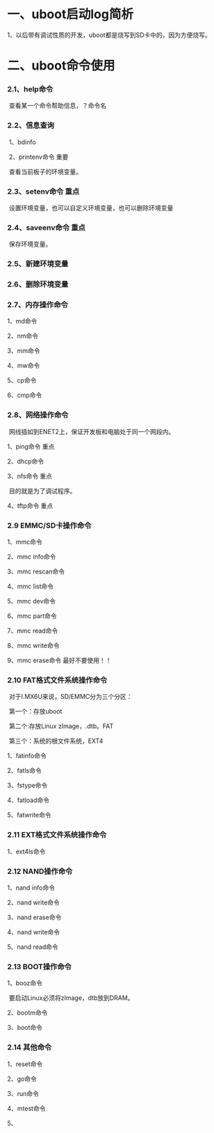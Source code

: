 # 一、uboot启动log简析

​    1、以后带有调试性质的开发，uboot都是烧写到SD卡中的，因为方便烧写。

 

 

# 二、uboot命令使用 

### 2.1、help命令

​    查看某一个命令帮助信息，？命令名

 

### 2.2、信息查询

​    1、bdinfo

 

​    2、printenv命令 重要

​    查看当前板子的环境变量。

 

### 2.3、setenv命令 重点

​    设置环境变量，也可以自定义环境变量，也可以删除环境变量

 

### 2.4、saveenv命令 重点

​    保存环境变量。

 

### 2.5、新建环境变量 

 

 

### 2.6、删除环境变量

 

 

 

### 2.7、内存操作命令

1、md命令

 

 

 

2、nm命令

 

 

3、mm命令

 

 

4、mw命令

 

 

5、cp命令

 

 

6、cmp命令

 

 

 

### 2.8、网络操作命令 

​    网线插如到ENET2上，保证开发板和电脑处于同一个网段内。

1、ping命令 重点

 

 

2、dhcp命令

 

 

3、nfs命令 重点

​    目的就是为了调试程序。

 

4、tftp命令 重点

 

### 2.9 EMMC/SD卡操作命令

1、mmc命令

 



 

 

2、mmc info命令

 

 

3、mmc rescan命令

 

 

4、mmc list命令

 

 

 

5、mmc dev命令

 

 

6、mmc part命令

 

 

7、mmc read命令

 

 

8、mmc write命令

 

 

 

9、mmc erase命令 最好不要使用！！

 

 

### 2.10 FAT格式文件系统操作命令

​    对于I.MX6U来说，SD/EMMC分为三个分区：

​    第一个：存放uboot

​    第二个:存放Linux zImage，.dtb。FAT

​    第三个：系统的根文件系统，EXT4

 

 

1、fatinfo命令

 

 

2、fatls命令

 

 

3、fstype命令

 

 

 

4、fatload命令

 

 

 

5、fatwrite命令

 

 

### 2.11 EXT格式文件系统操作命令

1、ext4ls命令

 

 

### 2.12 NAND操作命令

 

1、nand info命令






2、nand write命令

 

 

3、nand erase命令

 

 

4、nand write命令

 

 

5、nand read命令

 

 

### 2.13 BOOT操作命令

1、booz命令

​    要启动Linux必须将zImage，dtb放到DRAM。

 

2、bootm命令

 

 

3、boot命令

 

 

### 2.14 其他命令

1、reset命令

 

 

 

2、go命令

 

 

 

3、run命令

 

 

4、mtest命令

 

 

5、

 

 

 

 

 

 

 

 

 

​    

​    

 

 